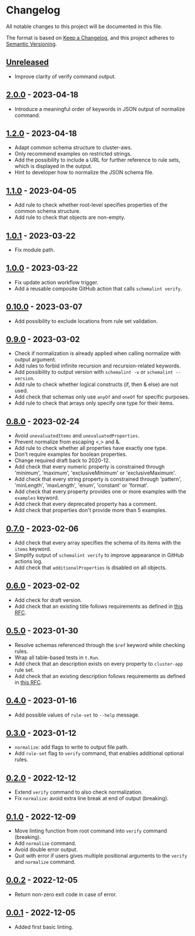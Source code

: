 # Changelog

All notable changes to this project will be documented in this file.

The format is based on [Keep a Changelog](https://keepachangelog.com/en/1.0.0/),
and this project adheres to [Semantic Versioning](https://semver.org/spec/v2.0.0.html).

## [Unreleased]

- Improve clarity of verify command output.

## [2.0.0] - 2023-04-18

- Introduce a meaningful order of keywords in JSON output of normalize command.

## [1.2.0] - 2023-04-18

- Adapt common schema structure to cluster-aws. 
- Only recommend examples on restricted strings.
- Add the possibility to include a URL for further reference to rule sets, which is displayed in the output.
- Hint to developer how to normalize the JSON schema file.

## [1.1.0] - 2023-04-05

- Add rule to check whether root-level specifies properties of the common schema structure.
- Add rule to check that objects are non-empty.

## [1.0.1] - 2023-03-22

- Fix module path.

## [1.0.0] - 2023-03-22

- Fix update action workflow trigger.
- Add a reusable composite GitHub action that calls `schemalint verify`.

## [0.10.0] - 2023-03-07

- Add possibility to exclude locations from rule set validation.

## [0.9.0] - 2023-03-02

- Check if normalization is already applied when calling normalize with output argument.
- Add rules to forbid infinite recursion and recursion-related keywords.
- Add possibility to output version with `schemalint -v` or `schemalint --version`.
- Add rule to check whether logical constructs (if, then & else) are not used.
- Add check that schemas only use `anyOf` and `oneOf` for specific purposes.
- Add rule to check that arrays only specify one type for their items.

## [0.8.0] - 2023-02-24

- Avoid `unevaluatedItems` and `unevaluatedProperties`.
- Prevent normalize from escaping <,> and &.
- Add rule to check whether all properties have exactly one type.
- Don't require examples for boolean properties.
- Change required draft back to 2020-12.
- Add check that every numeric property is constrained through 'minimum', 'maximum', 'exclusiveMinimum' or 'exclusiveMaximum'.
- Add check that every string property is constrained through 'pattern', 'minLength', 'maxLength', 'enum', 'constant' or 'format'.
- Add check that every property provides one or more examples with the `examples` keyword.
- Add check that every deprecated property has a comment.
- Add check that properties don't provide more than 5 examples.

## [0.7.0] - 2023-02-06

- Add check that every array specifies the schema of its items with the `items` keyword.
- Simplify output of `schemalint verify` to improve appearance in GitHub actions log.
- Add check that `additionalProperties` is disabled on all objects.

## [0.6.0] - 2023-02-02

- Add check for draft version.
- Add check that an existing title follows requirements as defined in [this RFC](https://github.com/giantswarm/rfc/pull/55).

## [0.5.0] - 2023-01-30

- Resolve schemas referenced through the `$ref` keyword while checking rules.
- Wrap all table-based tests in `t.Run`.
- Add check that an description exists on every property to `cluster-app` rule set.
- Add check that an existing description follows requirements as defined in [this RFC](https://github.com/giantswarm/rfc/pull/55).

## [0.4.0] - 2023-01-16

- Add possible values of `rule-set` to `--help` message.

## [0.3.0] - 2023-01-12

- `normalize`: add flags to write to output file path.
- Add `rule-set` flag to `verify` command, that enables additional optional rules.

## [0.2.0] - 2022-12-12

- Extend `verify` command to also check normalization.
- Fix `normalize`: avoid extra line break at end of output (breaking).

## [0.1.0] - 2022-12-09

- Move linting function from root command into `verify` command (breaking).
- Add `normalize` command.
- Avoid double error output.
- Quit with error if users gives multiple positional arguments to the `verify` and `normalize` command.

## [0.0.2] - 2022-12-05

- Return non-zero exit code in case of error.

## [0.0.1] - 2022-12-05

- Added first basic linting.

[Unreleased]: https://github.com/giantswarm/schemalint/compare/v2.0.0...HEAD
[2.0.0]: https://github.com/giantswarm/schemalint/compare/v1.2.0...v2.0.0
[1.2.0]: https://github.com/giantswarm/schemalint/compare/v1.1.0...v1.2.0
[1.1.0]: https://github.com/giantswarm/schemalint/compare/v1.0.1...v1.1.0
[1.0.1]: https://github.com/giantswarm/schemalint/compare/v1.0.0...v1.0.1
[1.0.0]: https://github.com/giantswarm/schemalint/compare/v0.10.0...v1.0.0
[0.10.0]: https://github.com/giantswarm/schemalint/compare/v0.9.0...v0.10.0
[0.9.0]: https://github.com/giantswarm/schemalint/compare/v0.8.0...v0.9.0
[0.8.0]: https://github.com/giantswarm/schemalint/compare/v0.7.0...v0.8.0
[0.7.0]: https://github.com/giantswarm/schemalint/compare/v0.6.0...v0.7.0
[0.6.0]: https://github.com/giantswarm/schemalint/compare/v0.5.0...v0.6.0
[0.5.0]: https://github.com/giantswarm/schemalint/compare/v0.4.0...v0.5.0
[0.4.0]: https://github.com/giantswarm/schemalint/compare/v0.3.0...v0.4.0
[0.3.0]: https://github.com/giantswarm/schemalint/compare/v0.2.0...v0.3.0
[0.2.0]: https://github.com/giantswarm/schemalint/compare/v0.1.0...v0.2.0
[0.1.0]: https://github.com/giantswarm/schemalint/compare/v0.0.2...v0.1.0
[0.0.2]: https://github.com/giantswarm/schemalint/compare/v0.0.1...v0.0.2
[0.0.1]: https://github.com/giantswarm/schemalint/releases/tag/v0.0.1
